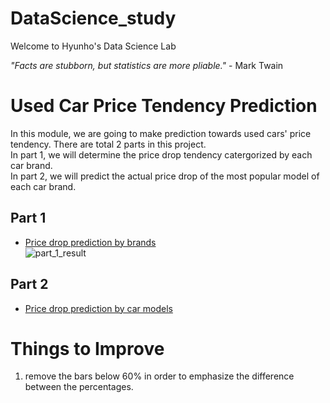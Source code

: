 # DataScience_study

Welcome to Hyunho's Data Science Lab

*"Facts are stubborn, but statistics are more pliable."* - Mark Twain

# Used Car Price Tendency Prediction

In this module, we are going to make prediction towards used cars' price tendency. There are total 2 parts in this project.\
In part 1, we will determine the price drop tendency catergorized by each car brand.\
In part 2, we will predict the actual price drop of the most popular model of each car brand.


## Part 1
* [Price drop prediction by brands](https://github.com/danniely/Used-Car-Price/blob/Hyunho/Used_Car_price.ipynb)\
![part_1_result](https://user-images.githubusercontent.com/37637823/56077712-3a874f80-5d94-11e9-8727-c8a4d43fc4fe.png)

## Part 2
* [Price drop prediction by car models](https://github.com/danniely/Used-Car-Price/blob/Hyunho/Car_model_price_prediction.ipynb)

# Things to Improve

1. remove the bars below 60% in order to emphasize the difference between the percentages.
